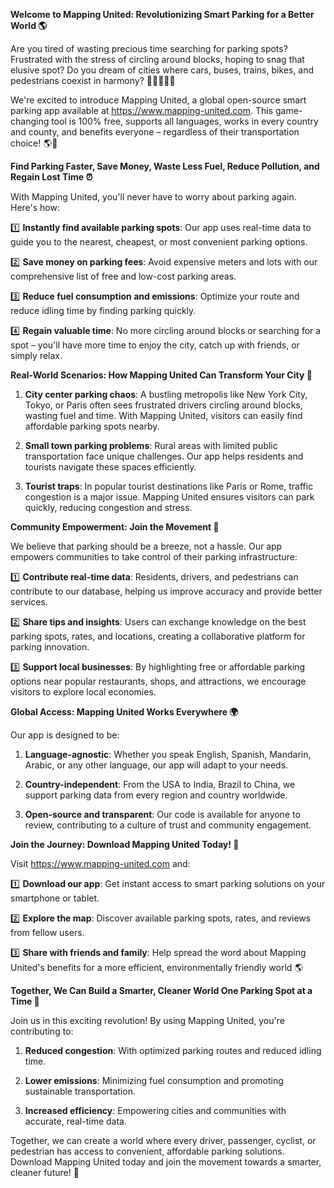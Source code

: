 **Welcome to Mapping United: Revolutionizing Smart Parking for a Better World 🌎**

Are you tired of wasting precious time searching for parking spots? Frustrated with the stress of circling around blocks, hoping to snag that elusive spot? Do you dream of cities where cars, buses, trains, bikes, and pedestrians coexist in harmony? 🚗🚌🚂🚴‍♂️

We're excited to introduce Mapping United, a global open-source smart parking app available at https://www.mapping-united.com. This game-changing tool is 100% free, supports all languages, works in every country and county, and benefits everyone – regardless of their transportation choice! 🌎👥

**Find Parking Faster, Save Money, Waste Less Fuel, Reduce Pollution, and Regain Lost Time ⏰**

With Mapping United, you'll never have to worry about parking again. Here's how:

1️⃣ **Instantly find available parking spots**: Our app uses real-time data to guide you to the nearest, cheapest, or most convenient parking options.

2️⃣ **Save money on parking fees**: Avoid expensive meters and lots with our comprehensive list of free and low-cost parking areas.

3️⃣ **Reduce fuel consumption and emissions**: Optimize your route and reduce idling time by finding parking quickly.

4️⃣ **Regain valuable time**: No more circling around blocks or searching for a spot – you'll have more time to enjoy the city, catch up with friends, or simply relax.

**Real-World Scenarios: How Mapping United Can Transform Your City 🌆**

1. **City center parking chaos**: A bustling metropolis like New York City, Tokyo, or Paris often sees frustrated drivers circling around blocks, wasting fuel and time. With Mapping United, visitors can easily find affordable parking spots nearby.

2. **Small town parking problems**: Rural areas with limited public transportation face unique challenges. Our app helps residents and tourists navigate these spaces efficiently.

3. **Tourist traps**: In popular tourist destinations like Paris or Rome, traffic congestion is a major issue. Mapping United ensures visitors can park quickly, reducing congestion and stress.

**Community Empowerment: Join the Movement 🌟**

We believe that parking should be a breeze, not a hassle. Our app empowers communities to take control of their parking infrastructure:

1️⃣ **Contribute real-time data**: Residents, drivers, and pedestrians can contribute to our database, helping us improve accuracy and provide better services.

2️⃣ **Share tips and insights**: Users can exchange knowledge on the best parking spots, rates, and locations, creating a collaborative platform for parking innovation.

3️⃣ **Support local businesses**: By highlighting free or affordable parking options near popular restaurants, shops, and attractions, we encourage visitors to explore local economies.

**Global Access: Mapping United Works Everywhere 🌍**

Our app is designed to be:

1. **Language-agnostic**: Whether you speak English, Spanish, Mandarin, Arabic, or any other language, our app will adapt to your needs.

2. **Country-independent**: From the USA to India, Brazil to China, we support parking data from every region and country worldwide.

3. **Open-source and transparent**: Our code is available for anyone to review, contributing to a culture of trust and community engagement.

**Join the Journey: Download Mapping United Today! 📱**

Visit https://www.mapping-united.com and:

1️⃣ **Download our app**: Get instant access to smart parking solutions on your smartphone or tablet.

2️⃣ **Explore the map**: Discover available parking spots, rates, and reviews from fellow users.

3️⃣ **Share with friends and family**: Help spread the word about Mapping United's benefits for a more efficient, environmentally friendly world 🌎

**Together, We Can Build a Smarter, Cleaner World One Parking Spot at a Time 🚀**

Join us in this exciting revolution! By using Mapping United, you're contributing to:

1. **Reduced congestion**: With optimized parking routes and reduced idling time.

2. **Lower emissions**: Minimizing fuel consumption and promoting sustainable transportation.

3. **Increased efficiency**: Empowering cities and communities with accurate, real-time data.

Together, we can create a world where every driver, passenger, cyclist, or pedestrian has access to convenient, affordable parking solutions. Download Mapping United today and join the movement towards a smarter, cleaner future! 🌟